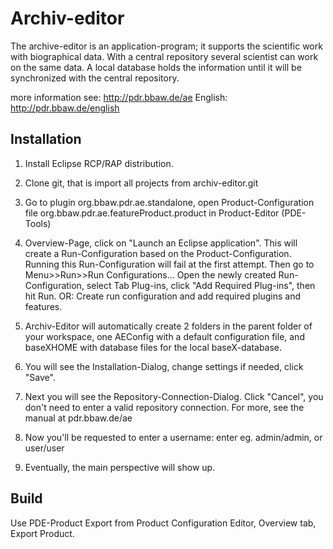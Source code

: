 Archiv-editor
=============
The archive-editor is an application-program; it supports the scientific work with biographical data. With a central repository several scientist can work on the same data. A local database holds the information until it will be synchronized with the central repository. 

more information see: http://pdr.bbaw.de/ae
English: http://pdr.bbaw.de/english

Installation
------------
1. Install Eclipse RCP/RAP distribution.

2. Clone git, that is import all projects from archiv-editor.git

3. Go to plugin org.bbaw.pdr.ae.standalone, open Product-Configuration file org.bbaw.pdr.ae.featureProduct.product in Product-Editor (PDE-Tools)

4. Overview-Page, click on "Launch an Eclipse application". This will create a Run-Configuration based on the Product-Configuration. Running this Run-Configuration will fail at the first attempt. Then go to Menu>>Run>>Run Configurations... Open the newly created Run-Configuration, select Tab Plug-ins, click "Add Required Plug-ins", then hit Run. OR:  Create run configuration and add required plugins and features.

5. Archiv-Editor will automatically create 2 folders in the parent folder of your workspace, one AEConfig with a default configuration file, and baseXHOME with database files for the local baseX-database.

6. You will see the Installation-Dialog, change settings if needed, click "Save".

7. Next you will see the Repository-Connection-Dialog. Click "Cancel", you don't need to enter a valid repository connection. For more, see the manual at pdr.bbaw.de/ae

8. Now you'll be requested to enter a username: enter eg. admin/admin, or user/user

9. Eventually, the main perspective will show up.


Build
-----

Use PDE-Product Export from Product Configuration Editor, Overview tab, Export Product.